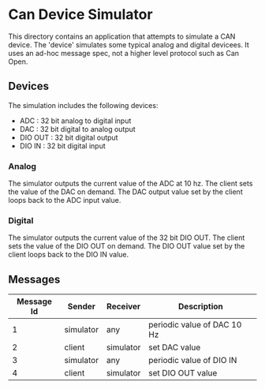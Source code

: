 # Can Device Simulator

This directory contains an application that attempts to simulate a CAN device. The 'device' simulates some typical analog and digital devicees. It uses an ad-hoc message spec, not a higher level protocol such as Can Open.

## Devices

The simulation includes the following devices:

- ADC : 32 bit analog to digital input
- DAC : 32 bit digital to analog output
- DIO OUT : 32 bit digital output
- DIO IN : 32 bit digital input

### Analog

The simulator outputs the current value of the ADC at 10 hz.
The client sets the value of the DAC on demand.
The DAC output value set by the client loops back to the ADC input value.

### Digital

The simulator outputs the current value of the 32 bit DIO OUT.
The client sets the value of the DIO OUT on demand.
The DIO OUT value set by the client loops back to the DIO IN value.

## Messages

| Message Id | Sender    | Receiver  | Description                 |
| ---------- | --------- | --------- | --------------------------- |
| 1          | simulator | any       | periodic value of DAC 10 Hz |
| 2          | client    | simulator | set DAC value               |
| 3          | simulator | any       | periodic value of DIO IN    |
| 4          | client    | simulator | set DIO OUT value           |
